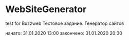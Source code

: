 # WebSiteGenerator
test for Buzzweb
Тестовое задание. Генератор сайтов

начато: 31.01.2020 13:00 
закончено: 31.01.2020 20:30
